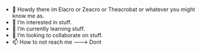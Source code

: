 - 👋 Howdy there im Elacro or Zeacro or Theacrobat or whatever you might know me as.
- 👀 I’m interested in stuff.
- 🌱 I’m currently learning stuff.
- 💞️ I’m looking to collaborate on stuff.
- 📫 How to not reach me --->  Dont

<!---
Elacro/Elacro is a ✨ special ✨ repository because its `README.md` (this file) appears on your GitHub profile.
You can click the Preview link to take a look at your changes.
--->
